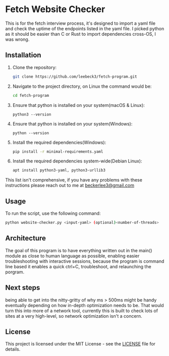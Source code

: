 # Fetch Website Checker

This is for the fetch interview process, it's designed to import a yaml file and check the uptime of the endpoints listed in the yaml file. I picked python as it should be easier than C or Rust to import dependencies cross-OS, I was wrong.

## Installation

1. Clone the repository:
    ```sh
    git clone https://github.com/leebeck3/fetch-program.git
    ```
2. Navigate to the project directory, on Linux the command would be:
    ```sh
    cd fetch-program
    ```
3. Ensure that python is installed on your system(macOS & Linux):
    ```
    python3 --version
    ```
3. Ensure that python is installed on your system(Windows):
    ```
    python --version
    ```
4. Install the required dependencies(Windows):
    ```sh
    pip install -r minimal-requirements.yaml
    ```
4. Install the required dependencies system-wide(Debian Linux):
    ```sh
    apt install python3-yaml, python3-urllib3
    ```

This list isn't comprehensive, if you have any problems with these instructions please reach out to me at beckerlee3@gmail.com

## Usage

To run the script, use the following command:
```sh
python website-checker.py <input-yaml> (optional)<number-of-threads>
```

## Architecture

The goal of this program is to have everything written out in the main() module as close to human language as possible, enabling easier troubleshooting with interactive sessions, because the program is command line based it enables a quick ctrl+C, troubleshoot, and relaunching the porgram.


## Next steps

being able to get into the nitty-gritty of why ms > 500ms might be handy eventually depending on how in-depth optimization needs to be. That would turn this into more of a network tool, currently this is built to check lots of sites at a very high-level, so network optimization isn't a concern.

## License

This project is licensed under the MIT License - see the [LICENSE](LICENSE) file for details.